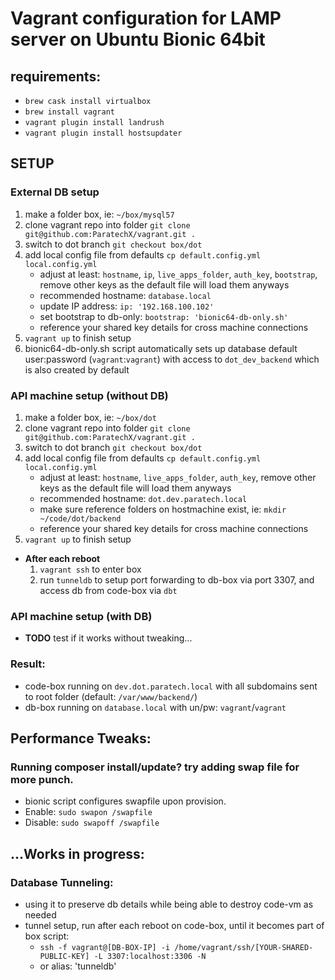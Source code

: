 # Vagrant configuration for LAMP server on Ubuntu Bionic 64bit

## requirements:
* `brew cask install virtualbox`
* `brew install vagrant`
* `vagrant plugin install landrush`
* `vagrant plugin install hostsupdater`


## SETUP

### External DB setup
1. make a folder box, ie: `~/box/mysql57`
1. clone vagrant repo into folder `git clone git@github.com:ParatechX/vagrant.git .`
1. switch to dot branch `git checkout box/dot`
1. add local config file from defaults `cp default.config.yml local.config.yml`
   * adjust at least: `hostname`, `ip`, `live_apps_folder`, `auth_key`, `bootstrap`, remove other keys as the default file will load them anyways
   * recommended hostname: `database.local`
   * update IP address: `ip: '192.168.100.102'`
   * set bootstrap to db-only: `bootstrap: 'bionic64-db-only.sh'`
   * reference your shared key details for cross machine connections
1. `vagrant up` to finish setup
1. bionic64-db-only.sh script automatically sets up database default user:password (`vagrant`:`vagrant`) with access to `dot_dev_backend` which is also created by default

### API machine setup (without DB)
1. make a folder box, ie: `~/box/dot`
1. clone vagrant repo into folder `git clone git@github.com:ParatechX/vagrant.git .`
1. switch to dot branch `git checkout box/dot`
1. add local config file from defaults `cp default.config.yml local.config.yml`
    * adjust at least: `hostname`, `live_apps_folder`, `auth_key`, remove other keys as the default file will load them anyways
    * recommended hostname: `dot.dev.paratech.local`
    * make sure reference folders on hostmachine exist, ie: `mkdir ~/code/dot/backend`
    * reference your shared key details for cross machine connections
1. `vagrant up` to finish setup
* **After each reboot**
  1. `vagrant ssh` to enter box
  1. run `tunneldb` to setup port forwarding to db-box via port 3307, and access db from code-box via `dbt`


### API machine setup (with DB)
* **TODO** test if it works without tweaking...


### Result:
* code-box running on `dev.dot.paratech.local` with all subdomains sent to root folder (default: `/var/www/backend/`) 
* db-box running on `database.local` with un/pw: `vagrant`/`vagrant`


## Performance Tweaks:
### Running composer install/update? try adding swap file for more punch.
* bionic script configures swapfile upon provision. 
* Enable: `sudo swapon /swapfile`
* Disable:  `sudo swapoff /swapfile`

## ...Works in progress:
### Database Tunneling:
* using it to preserve db details while being able to destroy code-vm as needed
* tunnel setup, run after each reboot on code-box, until it becomes part of box script: 
  * `ssh -f vagrant@[DB-BOX-IP] -i /home/vagrant/ssh/[YOUR-SHARED-PUBLIC-KEY] -L 3307:localhost:3306 -N`
  * or alias: 'tunneldb'


 


